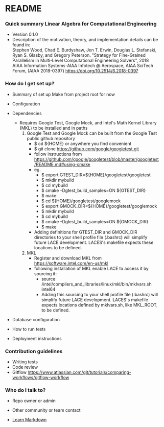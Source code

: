 # README #

### Quick summary Linear Algebra for Computational Engineering ###
 
* Version 0.1.0
* Description of the motivation, theory, and implementation details can be found in:   
Stephen Wood, Chad E. Burdyshaw, Jon T. Erwin, Douglas L. Stefanski, Ryan S. Glasby, and Gregory Peterson. "Strategy for Fine-Grained Parallelism in Multi-Level Computational Engineering Solvers", 2018 AIAA Information Systems-AIAA Infotech @ Aerospace, AIAA SciTech Forum, (AIAA 2018-0397) https://doi.org/10.2514/6.2018-0397 

### How do I get set up? ###

* Summary of set up
Make from project root for now
* Configuration
* Dependencies
	* Requires Google Test, Google Mock, and Intel's Math Kernel Library (MKL) to be installed and in paths
		1. Google Test and Google Mock can be built from the Google Test public github repository
			* $ cd ${HOME} or anywhere you find convenient
			* $ git clone https://github.com/google/googletest.git 
			* follow instructions from https://github.com/google/googletest/blob/master/googletest/README.md#using-cmake
			* eg.
				* $ export GTEST_DIR=${HOME}/googletest/googletest
				* $ mkdir mybuild
				* $ cd mybuild
				* $ cmake -Dgtest_build_samples=ON ${GTEST_DIR}
				* $ make
				* $ cd ${HOME}/googletest/googlemock
				* $ export GMOCK_DIR=${HOME}/googletest/googlemock
				* $ mkdir mybuild
				* $ cd mybuild
				* $ cmake -Dgtest_build_samples=ON ${GMOCK_DIR}
				* $ make
			* Adding definitions for GTEST_DIR and GMOCK_DIR directories to your shell profile file (.bashrc) will simplify future LACE development. LACES's makefile expects these locations to be defined.  
		2. MKL
			* Register and download MKL from https://software.intel.com/en-us/mkl
			* following installation of MKL enable LACE to access it by sourcing it:
				* source <path-to-installation>/intel/compilers_and_libraries/linux/mkl/bin/mklvars.sh intel64
				* Adding this sourcing to your shell profile file (.bashrc) will simplify future LACE development. LACES's makefile expects locations defined by mklvars.sh, like MKL_ROOT, to be defined.  

* Database configuration
* How to run tests
* Deployment instructions

### Contribution guidelines ###

* Writing tests
* Code review
* Gitflow
  https://www.atlassian.com/git/tutorials/comparing-workflows/gitflow-workflow

### Who do I talk to? ###

* Repo owner or admin
* Other community or team contact

* [Learn Markdown](https://bitbucket.org/tutorials/markdowndemo)
